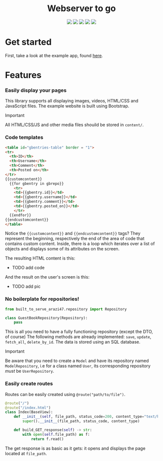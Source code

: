 <h1 align="center">Webserver to go</h1>

<!--
[![Github Actions CI](https://img.shields.io/github/actions/workflow/status/arazi47/built-to-serve/.github%2Fworkflows%2Fci.yml)](https://github.com/arazi47/built-to-serve/actions/workflows/ci.yml)
![Supported Python versions](https://img.shields.io/badge/python-3.11-pink)
[![Code style: black](https://img.shields.io/badge/code%20style-black-000000.svg)](https://github.com/psf/black)
[![License: MIT](https://img.shields.io/badge/license-MIT-blue)](https://opensource.org/licenses/MIT)
[![GitHub issues open](https://img.shields.io/github/issues/arazi47/built-to-serve)](https://github.com/arazi47/built-to-serve/issues)
-->

<p align="center">
  <a href="https://img.shields.io/github/actions/workflow/status/arazi47/built-to-serve/.github%2Fworkflows%2Fci.yml"><img src="https://img.shields.io/github/actions/workflow/status/arazi47/built-to-serve/.github%2Fworkflows%2Fci.yml"></a>
  <a href="https://img.shields.io/badge/python-3.11-pink"><img src="https://img.shields.io/badge/python-3.11-pink"></a>
  <a href="https://github.com/psf/black"><img src="https://img.shields.io/badge/code%20style-black-000000.svg"></a>
  <a href="https://opensource.org/licenses/MIT"><img src="https://img.shields.io/badge/license-MIT-blue"></a>
  <a href="https://github.com/arazi47/built-to-serve/issues"><img src="https://img.shields.io/github/issues/arazi47/built-to-serve"></a>
</p>


# Get started
First, take a look at the example app, found [here](https://github.com/arazi47/built-to-serve-testing-app).

# Features
### Easily display your pages
This library supports all displaying images, videos, HTML/CSS and JavaScript files. The example website is built using Bootstrap.

> [!IMPORTANT]  
> All HTML/CSS/JS and other media files shouild be stored in `content/`.

### Code templates
```html
<table id="gbentries-table" border = "1">
<tr>
  <th>ID</th>
  <th>Username</th>
  <th>Comment</th>
  <th>Posted on</th>
</tr>
{{customcontent}}
  {{for gbentry in gbrepo}}
    <tr>
    <td>{{gbentry.id}}</td>
    <td>{{gbentry.username}}</td>
    <td>{{gbentry.comment}}</td>
    <td>{{gbentry.posted_on}}</td>
    </tr>
  {{endfor}}
{{endcustomcontent}}
</table>
```

Notice the `{{customcontent}}` and `{{endcustomcontent}}` tags? They represent the beginning, respectively the end of the area of code that contains custom content. Inside, there is a loop which iterates over a list of objects and displays some of its attributes on the screen.

The resulting HTML content is this:
* TODO add code

And the result on the user's screen is this:
* TODO add pic

### No boilerplate for repositories!
```python
from built_to_serve_arazi47.repository import Repository

class GuestBookRepository(Repository):
    pass
```

This is all you need to have a fully functioning repository (except the DTO, of course) The following methods are already implemented: `save`, `update`, `fetch_all`, `delete_by_id`. The data is stored using an SQL database.

> [!IMPORTANT]
> Be aware that you need to create a `Model` and have its repository named `ModelRepository`, i.e for a class named `User`, its corresponding repository *must* be `UserRepository`.

### Easily create routes
Routes can be easily created using `@route("path/to/file")`.

```python
@route("/")
@route("/index.html")
class Index(BaseView):
    def __init__(self, file_path, status_code=200, content_type="text/html") -> None:
        super().__init__(file_path, status_code, content_type)

    def build_GET_response(self) -> str:
        with open(self.file_path) as f:
            return f.read()
```

The get response is as basic as it gets: it opens and displays the page located at `file_path`.
